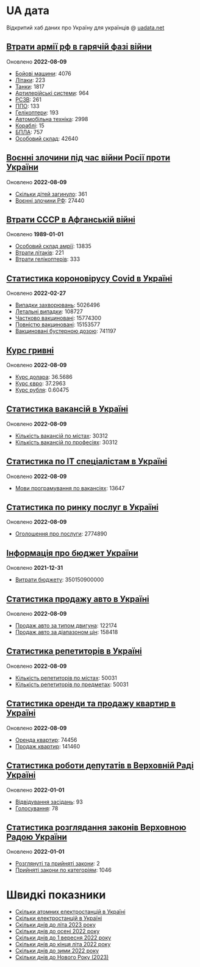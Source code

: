 # UA дата
Відкритий хаб даних про Україну для українців @ [uadata.net](https://uadata.net/)

## [Втрати армії рф в гарячій фазі війни](https://uadata.net/vtraty-rf.data)
Оновлено **2022-08-09**

- [Бойові машини](https://uadata.net/vtraty-rf:bbm.data): 4076
- [Літаки](https://uadata.net/vtraty-rf:planes.data): 223
- [Танки](https://uadata.net/vtraty-rf:tanks.data): 1817
- [Артилерійські системи](https://uadata.net/vtraty-rf:artilery.data): 964
- [РСЗВ](https://uadata.net/vtraty-rf:rszv.data): 261
- [ППО](https://uadata.net/vtraty-rf:ppo.data): 133
- [Гелікоптери](https://uadata.net/vtraty-rf:helicopters.data): 193
- [Автомобільна техніка](https://uadata.net/vtraty-rf:auto.data): 2998
- [Кораблі](https://uadata.net/vtraty-rf:ships.data): 15
- [БПЛА](https://uadata.net/vtraty-rf:bpla.data): 757
- [Особовий склад](https://uadata.net/vtraty-rf.data): 42640

## [Воєнні злочини під час війни Росії проти України](https://uadata.net/zlochiny-rf.data)
Оновлено **2022-08-09**

- [Скільки дітей загинуло](https://uadata.net/zlochiny-rf.data): 361
- [Воєнні злочини РФ](https://uadata.net/zlochiny-rf:registered-crimes.data): 27440

## [Втрати СССР в Афганській війні](https://uadata.net/vtraty-su-in-afgan.data)
Оновлено **1989-01-01**

- [Особовий склад амрії](https://uadata.net/vtraty-su-in-afgan.data): 13835
- [Втрати літаків](https://uadata.net/vtraty-su-in-afgan:soviet-aircraft-losses-in-afgan-war.data): 221
- [Втрати гелікоптерів](https://uadata.net/vtraty-su-in-afgan:soviet-helicopters-losses-in-afgan-war.data): 333

## [Статистика короновірусу Covid в Україні](https://uadata.net/corona.data)
Оновлено **2022-02-27**

- [Випадки захворювань](https://uadata.net/corona.data): 5026496
- [Летальні випадки](https://uadata.net/corona:totla-deaths.data): 108727
- [Частково вакциновані](https://uadata.net/corona:persons-vaccinated.data): 15774300
- [Повністю вакциновані](https://uadata.net/corona:persons-fully-vaccinated.data): 15153577
- [Вакциновані бустерною дозою](https://uadata.net/corona:persons-with-booster.data): 741197

## [Курс гривні](https://uadata.net/kurs-hryvni.data)
Оновлено **2022-08-09**

- [Курс долара](https://uadata.net/kurs-hryvni.data): 36.5686
- [Курс євро](https://uadata.net/kurs-hryvni:euro-to-hryvna.data): 37.2963
- [Курс рубля](https://uadata.net/kurs-hryvni:fubl-to-hryvna.data): 0.60475

## [Статистика вакансій в Україні](https://uadata.net/rynok-praci.data)
Оновлено **2022-08-09**

- [Кількість вакансій по містах](https://uadata.net/rynok-praci.data): 30312
- [Кількість вакансій по професіях](https://uadata.net/rynok-praci:positions.data): 30312

## [Статистика по ІТ спеціалістам в Україні](https://uadata.net/rozrobka-softu.data)
Оновлено **2022-08-09**

- [Мови програмування по вакансіях](https://uadata.net/rozrobka-softu.data): 13647

## [Статистика по ринку послуг в Україні](https://uadata.net/poslugy.data)
Оновлено **2022-08-09**

- [Оголошення про послуги](https://uadata.net/poslugy.data): 2774890

## [Інформація про бюджет України](https://uadata.net/budget.data)
Оновлено **2021-12-31**

- [Витрати бюджету](https://uadata.net/budget.data): 350150900000

## [Статистика продажу авто в Україні](https://uadata.net/automobiles.data)
Оновлено **2022-08-09**

- [Продаж авто за типом двигуна](https://uadata.net/automobiles.data): 122174
- [Продаж авто за діапазоном цін](https://uadata.net/automobiles:auto-prices.data): 158418

## [Статистика репетиторів в Україні](https://uadata.net/tutors.data)
Оновлено **2022-08-09**

- [Кількість репетиторів по містах](https://uadata.net/tutors.data): 50031
- [Кількість репетиторів по предметах](https://uadata.net/tutors:tutor-subjects.data): 50031

## [Статистика оренди та продажу квартир в Україні](https://uadata.net/flats.data)
Оновлено **2022-08-09**

- [Оренда квартир](https://uadata.net/flats.data): 74456
- [Продаж квартир](https://uadata.net/flats:sell-flat.data): 141460

## [Статистика роботи депутатів в Верховній Раді Україні](https://uadata.net/rada-deputats.data)
Оновлено **2022-01-01**

- [Відвідування засідань](https://uadata.net/rada-deputats.data): 93
- [Голосування](https://uadata.net/rada-deputats:deputy-votes.data): 78

## [Статистика розглядання законів Верховною Радою України](https://uadata.net/rada-laws.data)
Оновлено **2022-01-01**

- [Розглянуті та прийняті закони](https://uadata.net/rada-laws.data): 2
- [Прийняті закони по категоріям](https://uadata.net/rada-laws:laws-by-cat.data): 1046

# Швидкі показники
- [Скільки атомних електростанцій в Україні](https://uadata.net/skilki-yadenih-stanciy.data)
- [Скільки електростанцій в Україні](https://uadata.net/skilki-electro-stanciy.data)
- [Скільки днів до літа 2023 року](https://uadata.net/skilki-dniv-do-lita.data)
- [Скільки днів до осені 2022 року](https://uadata.net/skilki-dniv-do-oseni.data)
- [Скільки днів до 1 вересня 2022 року](https://uadata.net/skilki-dniv-do-1-veresnya.data)
- [Скільки днів до кінця літа 2022 року](https://uadata.net/skilki-dniv-do-kinca-lita.data)
- [Скільки днів до зими 2022 року](https://uadata.net/skilki-dniv-do-zymy.data)
- [Скільки днів до Нового Року (2023)](https://uadata.net/skilki-dniv-do-novoho-roku.data)
